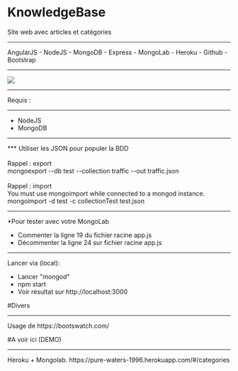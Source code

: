 # KnowledgeBase
Site web avec articles et catégories
<hr>
AngularJS - NodeJS - MongoDB - Express - MongoLab - Heroku - Github - Bootstrap
<hr>
<img src="http://ondego.be/divers/kbapp.png"/>

<hr>

Requis :
<hr>
<ul>
<li>NodeJS</li>
<li>MongoDB</li>
</ul>
<hr>
*** Utiliser les JSON pour populer la BDD<br><br>
Rappel : export <br>
mongoexport --db test --collection traffic --out traffic.json<br><br>
Rappel : import <br>
You must use mongoimport while connected to a mongod instance. <br>
mongoimport -d test -c collectionTest test.json <br>
<hr>

*Pour tester avec votre MongoLab

<ul>
<li>Commenter la ligne 19 du fichier racine app.js</li>
<li>Décommenter la ligne 24 sur fichier racine app.js</li>
</ul>
<hr>

Lancer via (local):
* Lancer "mongod" 
* npm start
* Voir résultat sur http://localhost:3000

#Divers
<hr>
Usage de https://bootswatch.com/


#A voir ici (DEMO)
<hr>
Heroku + Mongolab.
https://pure-waters-1996.herokuapp.com/#/categories